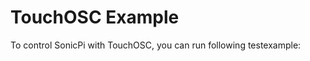 # TouchOSC Example

To control SonicPi with TouchOSC, you can run following testexample:


```ruby

```